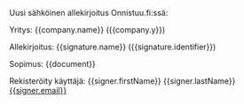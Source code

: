 Uusi sähköinen allekirjoitus Onnistuu.fi:ssä:

Yritys: {{company.name}} ({{company.y}})

Allekirjoitus: {{signature.name}} ({{signature.identifier}})

Sopimus: {{document}}

Rekisteröity käyttäjä: {{signer.firstName}} {{signer.lastName}} [{{signer.email}}]({{signer.email}})

